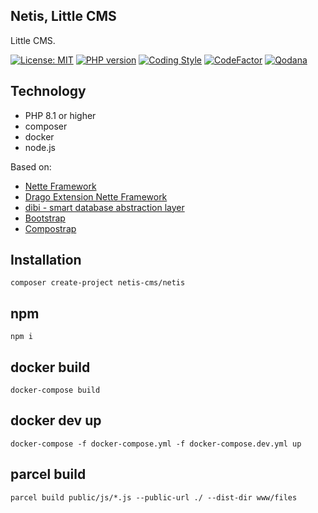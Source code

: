 ## Netis, Little CMS

Little CMS.

[![License: MIT](https://img.shields.io/badge/License-MIT-yellow.svg)](https://raw.githubusercontent.com/netis-cms/netis/master/license.md)
[![PHP version](https://badge.fury.io/ph/netis-cms%2Fnetis.svg)](https://badge.fury.io/ph/netis-cms%2Fnetis)
[![Coding Style](https://github.com/netis-cms/netis/actions/workflows/coding-style.yml/badge.svg)](https://github.com/netis-cms/netis/actions/workflows/coding-style.yml)
[![CodeFactor](https://www.codefactor.io/repository/github/netis-cms/netis/badge)](https://www.codefactor.io/repository/github/netis-cms/netis)
[![Qodana](https://github.com/netis-cms/netis/actions/workflows/qodana_code_quality.yml/badge.svg)](https://github.com/netis-cms/netis/actions/workflows/qodana_code_quality.yml)

## Technology
- PHP 8.1 or higher
- composer
- docker
- node.js

Based on:
- [Nette Framework](https://github.com/nette/nette)
- [Drago Extension Nette Framework](https://github.com/drago-ex)
- [dibi - smart database abstraction layer](https://github.com/dg/dibi)
- [Bootstrap](https://github.com/twbs/bootstrap)
- [Compostrap](https://github.com/compostrap)

## Installation

```
composer create-project netis-cms/netis
```

## npm
```
npm i
```

## docker build
```
docker-compose build
```

## docker dev up
```
docker-compose -f docker-compose.yml -f docker-compose.dev.yml up
```

## parcel build
```
parcel build public/js/*.js --public-url ./ --dist-dir www/files
```
